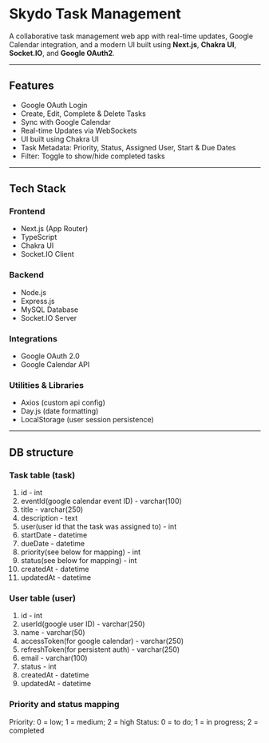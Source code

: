 # Skydo Task Management

A collaborative task management web app with real-time updates, Google Calendar integration, and a modern UI built using **Next.js**, **Chakra UI**, **Socket.IO**, and **Google OAuth2**.

---

## Features

- Google OAuth Login
- Create, Edit, Complete & Delete Tasks
- Sync with Google Calendar
- Real-time Updates via WebSockets
- UI built using Chakra UI
- Task Metadata: Priority, Status, Assigned User, Start & Due Dates
- Filter: Toggle to show/hide completed tasks

---

## Tech Stack

### Frontend

- Next.js (App Router)
- TypeScript
- Chakra UI
- Socket.IO Client

### Backend

- Node.js
- Express.js
- MySQL Database
- Socket.IO Server

### Integrations

- Google OAuth 2.0
- Google Calendar API

### Utilities & Libraries

- Axios (custom api config)
- Day.js (date formatting)
- LocalStorage (user session persistence)

---

## DB structure

### Task table (task)

1. id - int
2. eventId(google calendar event ID) - varchar(100)
3. title - varchar(250)
4. description - text
5. user(user id that the task was assigned to) - int
6. startDate - datetime
7. dueDate - datetime
8. priority(see below for mapping) - int
9. status(see below for mapping) - int
10. createdAt - datetime
11. updatedAt - datetime

### User table (user)

1. id - int
2. userId(google user ID) - varchar(250)
3. name - varchar(50)
4. accessToken(for google calendar) - varchar(250)
5. refreshToken(for persistent auth) - varchar(250)
6. email - varchar(100)
7. status - int
8. createdAt - datetime
9. updatedAt - datetime

### Priority and status mapping

Priority: 0 = low; 1 = medium; 2 = high
Status: 0 = to do; 1 = in progress; 2 = completed
